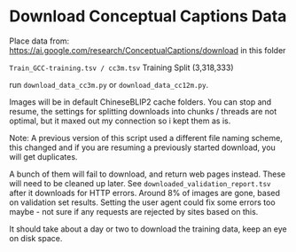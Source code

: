 <!--
 Copyright (c) 2022, salesforce.com, inc.
 All rights reserved.
 SPDX-License-Identifier: BSD-3-Clause
 For full license text, see the LICENSE file in the repo root or https://opensource.org/licenses/BSD-3-Clause
-->

# Download Conceptual Captions Data

Place data from: https://ai.google.com/research/ConceptualCaptions/download in this folder

`Train_GCC-training.tsv / cc3m.tsv` Training Split (3,318,333)

run `download_data_cc3m.py` or `download_data_cc12m.py`.

Images will be in default ChineseBLIP2 cache folders. You can stop and resume, the settings for splitting downloads into chunks / threads are not optimal, but it maxed out my connection so i kept them as is.

Note: A previous version of this script used a different file naming scheme, this changed and if you are resuming a previously started download, you will get duplicates.

A bunch of them will fail to download, and return web pages instead. These will need to be cleaned up later. See `downloaded_validation_report.tsv` after it downloads for HTTP errors. Around 8% of images are gone, based on validation set results. Setting the user agent could fix some errors too maybe - not sure if any requests are rejected by sites based on this.

It should take about a day or two to download the training data, keep an eye on disk space.
